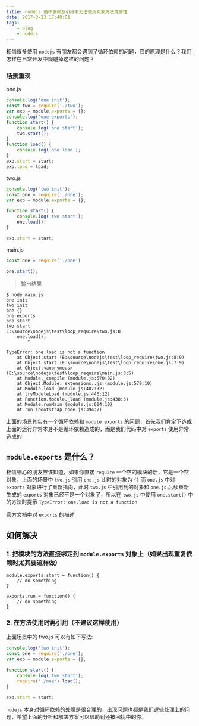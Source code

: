 ```yaml
---
title: nodejs 循环依赖及引用中无法使用对象方法或属性
date: 2017-3-23 17:48:01
tags: 
    - blog
    - nodejs
---
```

  相信很多使用 `nodejs` 有朋友都会遇到了循环依赖的问题，它的原理是什么？我们怎样在日常开发中规避掉这样的问题？
  
### 场景重现
one.js
```javascript
console.log('one init');
const two = require('./two');
var exp = module.exports = {};
console.log('one exports');
function start() {
    console.log('one start');
    two.start();
}
function load() {
    console.log('one load');
}
exp.start = start;
exp.load = load;
```
two.js
```javascript
console.log('two init');
const one = require('./one');
var exp = module.exports = {};

function start() {
    console.log('two start');
    one.load();
}

exp.start = start;
```
main.js
```javascript
const one = require('./one')

one.start();
```
> 输出结果
```
$ node main.js
one init
two init
one {}
one exports
one start
two start
E:\source\nodejs\test\loop_require\two.js:8
    one.load();
        ^

TypeError: one.load is not a function
    at Object.start (E:\source\nodejs\test\loop_require\two.js:8:9)
    at Object.start (E:\source\nodejs\test\loop_require\one.js:7:9)
    at Object.<anonymous> (E:\source\nodejs\test\loop_require\main.js:3:5)
    at Module._compile (module.js:570:32)
    at Object.Module._extensions..js (module.js:579:10)
    at Module.load (module.js:487:32)
    at tryModuleLoad (module.js:446:12)
    at Function.Module._load (module.js:438:3)
    at Module.runMain (module.js:604:10)
    at run (bootstrap_node.js:394:7)
```
上面的场景其实有一个循环依赖和 `module.exports` 的问题，首先我们肯定下造成上面的远行异常本身不是循环依赖造成的，而是我们代码中对 `exports` 使用异常造成的


## `module.exports` 是什么？
相信细心的朋友应该知道，如果你直接 `require` 一个空的模块的话，它是一个空对象，上面的场景中 `two.js` 引用 `one.js` 此时的对象为 `{}` 而 `one.js` 中对 `exports` 对象进行了重新指向，此时 `two.js` 中引用到的对象和 `one.js` 后续重新生成的 `exports` 对象已经不是一个对象了，所以在 `two.js` 中使用 `one.start()` 中的方法时提示 `TypeError: one.load is not a function` 

[官方文档中对 `exports` 的描述](https://nodejs.org/api/modules.html#modules_module_exports)

## 如何解决
### 1. 把模块的方法直接绑定到 `module.exports` 对象上（如果出现重复依赖时尤其要这样做）
```
module.exports.start = function() {
    // do something
}

exports.run = function() {
    // do something
}
```
### 2. 在方法使用时再引用（不建议这样使用）

上面场景中的 two.js 可以有如下写法:
```javascript
console.log('two init');
const one = require('./one');
var exp = module.exports = {};

function start() {
    console.log('two start');
    require('./one').load();
}

exp.start = start;
```


`nodejs` 本身对循环依赖的处理是很合理的，出现问题也都是我们逻辑处理上的问题，希望上面的分析和解决方案可以帮助到还被困扰中的你。